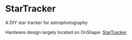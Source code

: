 # StarTracker
A DIY star tracker for astrophotography

Hardware design largely located on OnShape: [StarTracker](https://cad.onshape.com/documents/93635e58f849884556dd205d/w/116db92cec46ff61d29492f2/e/14567669d539a60ee7eadc48)
